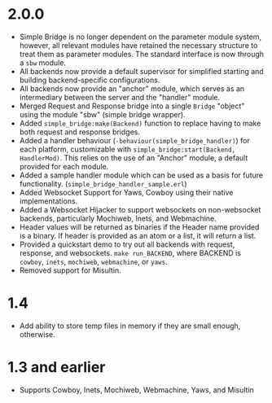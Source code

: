 # 2.0.0

* Simple Bridge is no longer dependent on the parameter module system, however,
  all relevant modules have retained the necessary structure to treat them as
  parameter modules. The standard interface is now through a `sbw` module.
* All backends now provide a default supervisor for simplified starting and
  building backend-specific configurations.
* All backends now provide an "anchor" module, which serves as an intermediary
  between the server and the "handler" module.
* Merged Request and Response bridge into a single `Bridge` "object" using the
  module "sbw" (simple bridge wrapper).
* Added `simple_bridge:make(Backend)` function to replace having to make both
  request and response bridges.
* Added a handler behaviour (`-behaviour(simple_bridge_handler)`) for each
  platform, customizable with `simple_bridge:start(Backend, HandlerMod)`. This
  relies on the use of an "Anchor" module, a default provided for each module.
* Added a sample handler module which can be used as a basis for future
  functionality. (`simple_bridge_handler_sample.erl`)
* Added Websocket Support for Yaws, Cowboy using their native implementations.
* Added a Websocket Hijacker to support websockets on non-websocket backends,
  particularly Mochiweb, Inets, and Webmachine.
* Header values will be returned as binaries if the Header name provided is a
  binary. If header is provided as an atom or a list, it will return a list.
* Provided a quickstart demo to try out all backends with request, response,
  and websockets. `make run_BACKEND`, where BACKEND is `cowboy`, `inets`,
  `mochiweb`, `webmachine`, or `yaws`.
* Removed support for Misultin.

# 1.4

* Add ability to store temp files in memory if they are small enough,
  otherwise.

# 1.3 and earlier

* Supports Cowboy, Inets, Mochiweb, Webmachine, Yaws, and Misultin

